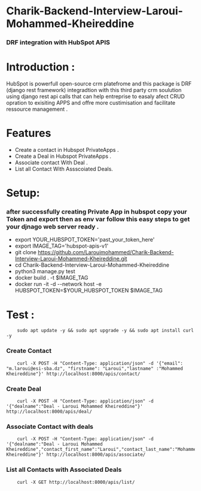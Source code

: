 # Charik-Backend-Interview-Laroui-Mohammed-Kheireddine

   ### DRF integration with HubSpot APIS

# Introduction :

HubSpot is powerfull open-source crm platefrome and this package is DRF (django rest framework) 
integradtion with this third party crm soulution using django rest api calls that can help entreprise to easaly afect CRUD opration to exisiting APPS and offre more custimisation and facilitate ressource management . 

# Features
 - Create a contact in Hubspot PrivateApps .
 - Create a Deal in Hubspot PrivateApps .
 - Associate contact With Deal .
 - List all Contact With Assscoiated Deals.

# Setup: 
    
### after successfully creating Private App in hubspot copy your Token and export then as env var  follow this easy steps to get your djnago web server ready .
 
- export  YOUR_HUBSPOT_TOKEN='past_your_token_here'
- export  IMAGE_TAG='hubspot-apis-v1'
- git clone https://github.com/Larouimohammed/Charik-Backend-Interview-Laroui-Mohammed-Kheireddine.git
- cd Charik-Backend-Interview-Laroui-Mohammed-Kheireddine
- python3 manage.py test
- docker build  .  -t $IMAGE_TAG
- docker run -it -d --network host  -e HUBSPOT_TOKEN=$YOUR_HUBSPOT_TOKEN
        $IMAGE_TAG

# Test :
   
        sudo apt update -y && sudo apt upgrade -y && sudo apt install curl -y

### Create Contact 

        curl -X POST -H "Content-Type: application/json" -d '{"email": "m.laroui@esi-sba.dz", "firstname": "Laroui","lastname" :"Mohammed Kheireddine"}' http://localhost:8000/apis/contact/

### Create Deal 
        
        curl -X POST -H "Content-Type: application/json" -d '{"dealname":"Deal - Laroui Mohammed Kheireddine"}' http://localhost:8000/apis/deal/

### Associate Contact with deals

        curl -X POST -H "Content-Type: application/json" -d '{"dealname":"Deal - Laroui Mohammed Kheireddine","contact_first_name":"Laroui","contact_last_name":"Mohammed Kheireddine"}' http://localhost:8000/apis/associate/

### List all Contacts with Associated Deals

        curl -X GET http://localhost:8000/apis/list/        
